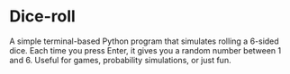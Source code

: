# Dice-roll
A simple terminal-based Python program that simulates rolling a 6-sided dice. Each time you press Enter, it gives you a random number between 1 and 6. Useful for games, probability simulations, or just fun.
